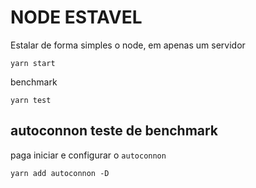 # NODE ESTAVEL

Estalar de forma simples o node, em apenas um servidor

```CMD
yarn start
```

benchmark

```CMD
yarn test
```

## autoconnon teste de benchmark

paga iniciar e configurar o `autoconnon`

```CMD
yarn add autoconnon -D
```
